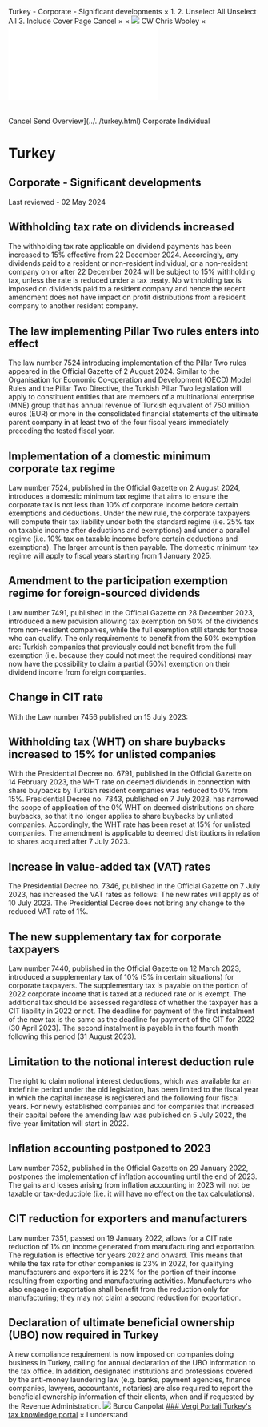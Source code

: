 Turkey - Corporate - Significant developments
×
1.
2.
Unselect All
Unselect All
3.
Include Cover Page
Cancel
×
×
![](../../-/media/world-wide-tax-summaries/attachments/global---chris-wooley.ashx%3Frev=ac5e5f3223b34096b1afc2a6009c7320&revision=ac5e5f32-23b3-4096-b1af-c2a6009c7320&hash=859B7ADC84DC2CBEC9760E9E6EE7DE6D0A8BFCDF)
CW
Chris Wooley
×
![](significant-developments.html)
######
Cancel
Send
Overview](../../turkey.html)
Corporate
Individual
# Turkey
## Corporate - Significant developments
Last reviewed - 02 May 2024
## Withholding tax rate on dividends increased
The withholding tax rate applicable on dividend payments has been increased to 15% effective from 22 December 2024. Accordingly, any dividends paid to a resident or non-resident individual, or a non-resident company on or after 22 December 2024 will be subject to 15% withholding tax, unless the rate is reduced under a tax treaty.
No withholding tax is imposed on dividends paid to a resident company and hence the recent amendment does not have impact on profit distributions from a resident company to another resident company.
## The law implementing Pillar Two rules enters into effect
The law number 7524 introducing implementation of the Pillar Two rules appeared in the Official Gazette of 2 August 2024. Similar to the Organisation for Economic Co-operation and Development (OECD) Model Rules and the Pillar Two Directive, the Turkish Pillar Two legislation will apply to constituent entities that are members of a multinational enterprise (MNE) group that has annual revenue of Turkish equivalent of 750 million euros (EUR) or more in the consolidated financial statements of the ultimate parent company in at least two of the four fiscal years immediately preceding the tested fiscal year.
## Implementation of a domestic minimum corporate tax regime
Law number 7524, published in the Official Gazette on 2 August 2024, introduces a domestic minimum tax regime that aims to ensure the corporate tax is not less than 10% of corporate income before certain exemptions and deductions. Under the new rule, the corporate taxpayers will compute their tax liability under both the standard regime (i.e. 25% tax on taxable income after deductions and exemptions) and under a parallel regime (i.e. 10% tax on taxable income before certain deductions and exemptions). The larger amount is then payable. The domestic minimum tax regime will apply to fiscal years starting from 1 January 2025.
## Amendment to the participation exemption regime for foreign-sourced dividends
Law number 7491, published in the Official Gazette on 28 December 2023, introduced a new provision allowing tax exemption on 50% of the dividends from non-resident companies, while the full exemption still stands for those who can qualify. The only requirements to benefit from the 50% exemption are:
Turkish companies that previously could not benefit from the full exemption (i.e. because they could not meet the required conditions) may now have the possibility to claim a partial (50%) exemption on their dividend income from foreign companies.
## Change in CIT rate
With the Law number 7456 published on 15 July 2023:
## Withholding tax (WHT) on share buybacks increased to 15% for unlisted companies
With the Presidential Decree no. 6791, published in the Official Gazette on 14 February 2023, the WHT rate on deemed dividends in connection with share buybacks by Turkish resident companies was reduced to 0% from 15%.
Presidential Decree no. 7343, published on 7 July 2023, has narrowed the scope of application of the 0% WHT on deemed distributions on share buybacks, so that it no longer applies to share buybacks by unlisted companies. Accordingly, the WHT rate has been reset at 15% for unlisted companies. The amendment is applicable to deemed distributions in relation to shares acquired after 7 July 2023.
## Increase in value-added tax (VAT) rates
The Presidential Decree no. 7346, published in the Official Gazette on 7 July 2023, has increased the VAT rates as follows:
The new rates will apply as of 10 July 2023.
The Presidential Decree does not bring any change to the reduced VAT rate of 1%.
## The new supplementary tax for corporate taxpayers
Law number 7440, published in the Official Gazette on 12 March 2023, introduced a supplementary tax of 10% (5% in certain situations) for corporate taxpayers. The supplementary tax is payable on the portion of 2022 corporate income that is taxed at a reduced rate or is exempt. The additional tax should be assessed regardless of whether the taxpayer has a CIT liability in 2022 or not.
The deadline for payment of the first instalment of the new tax is the same as the deadline for payment of the CIT for 2022 (30 April 2023). The second instalment is payable in the fourth month following this period (31 August 2023).
## Limitation to the notional interest deduction rule
The right to claim notional interest deductions, which was available for an indefinite period under the old legislation, has been limited to the fiscal year in which the capital increase is registered and the following four fiscal years. For newly established companies and for companies that increased their capital before the amending law was published on 5 July 2022, the five-year limitation will start in 2022.
## Inflation accounting postponed to 2023
Law number 7352, published in the Official Gazette on 29 January 2022, postpones the implementation of inflation accounting until the end of 2023. The gains and losses arising from inflation accounting in 2023 will not be taxable or tax-deductible (i.e. it will have no effect on the tax calculations).
## CIT reduction for exporters and manufacturers
Law number 7351, passed on 19 January 2022, allows for a CIT rate reduction of 1% on income generated from manufacturing and exportation. The regulation is effective for years 2022 and onward. This means that while the tax rate for other companies is 23% in 2022, for qualifying manufacturers and exporters it is 22% for the portion of their income resulting from exporting and manufacturing activities.
Manufacturers who also engage in exportation shall benefit from the reduction only for manufacturing; they may not claim a second reduction for exportation.
## Declaration of ultimate beneficial ownership (UBO) now required in Turkey
A new compliance requirement is now imposed on companies doing business in Turkey, calling for annual declaration of the UBO information to the tax office.
In addition, designated institutions and professions covered by the anti-money laundering law (e.g. banks, payment agencies, finance companies, lawyers, accountants, notaries) are also required to report the beneficial ownership information of their clients, when and if requested by the Revenue Administration.
![](../../-/media/world-wide-tax-summaries/attachments/turkey---burcu_canpolat.ashx%3Frev=53e7265900154db280a8bf46247d2fa2&revision=53e72659-0015-4db2-80a8-bf46247d2fa2&hash=5827322307037DE55D675E6FA434C185346ED170)
Burcu Canpolat
[### Vergi Portali
Turkey's tax knowledge portal](http://www.vergiportali.com/)
×
I understand